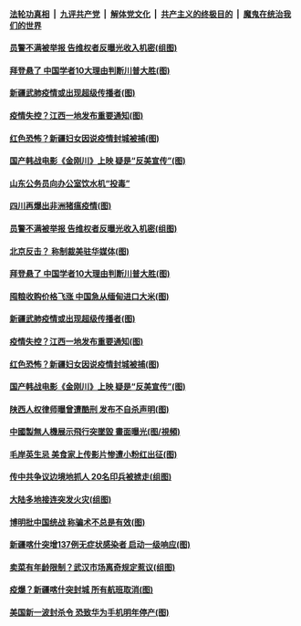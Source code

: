 ####  [法轮功真相](../../../../basic/blob/master/README.md?t=10271831) &nbsp;|&nbsp; [九评共产党](../../../../9ping.md/blob/master/README.md?t=10271831) &nbsp;|&nbsp; [解体党文化](../../../../jtdwh.md/blob/master/README.md?t=10271831)  &nbsp;|&nbsp; [共产主义的终极目的](../../../../gczydzjmd.md/blob/master/README.md?t=10271831) &nbsp;|&nbsp; [魔鬼在统治我们的世界](../../../../mgztzwmdsj.md/blob/master/README.md?t=10271831) 

#### [员警不满被举报 告维权者反曝光收入机密(组图)](../pages/p1/950485.md?t=10271831) 

#### [拜登悬了 中国学者10大理由判断川普大胜(图)](../pages/p1/950507.md?t=10271831) 

#### [新疆武肺疫情或出现超级传播者(图)](../pages/p1/950470.md?t=10271831) 

#### [疫情失控？江西一地发布重要通知(图)](../pages/p1/950481.md?t=10271831) 

#### [红色恐怖？新疆妇女因说疫情封城被捕(图)](../pages/p1/950445.md?t=10271831) 

#### [国产韩战电影《金刚川》上映 疑是“反美宣传”(图)](../pages/p1/950425.md?t=10271831) 

#### [山东公务员向办公室饮水机“投毒”](../pages/p1/950562.md?t=10271831) 

#### [四川再爆出非洲猪瘟疫情(图)](../pages/p1/950561.md?t=10271831) 

#### [员警不满被举报 告维权者反曝光收入机密(组图)](../pages/p1/950485.md?t=10271831) 

#### [北京反击？ 称制裁美驻华媒体(图)](../pages/p1/950539.md?t=10271831) 

#### [拜登悬了 中国学者10大理由判断川普大胜(图)](../pages/p1/950507.md?t=10271831) 

#### [囤粮收购价格飞涨 中国急从缅甸进口大米(图)](../pages/p1/950489.md?t=10271831) 

#### [新疆武肺疫情或出现超级传播者(图)](../pages/p1/950470.md?t=10271831) 

#### [疫情失控？江西一地发布重要通知(图)](../pages/p1/950481.md?t=10271831) 

#### [红色恐怖？新疆妇女因说疫情封城被捕(图)](../pages/p1/950445.md?t=10271831) 

#### [国产韩战电影《金刚川》上映 疑是“反美宣传”(图)](../pages/p1/950425.md?t=10271831) 

#### [陕西人权律师曝曾遭酷刑 发布不自杀声明(图)](../pages/p1/950372.md?t=10271831) 

#### [中國製無人機展示飛行突墜毀 畫面曝光(图/視頻)](../pages/p1/950411.md?t=10271831) 

#### [毛岸英生忌 美食家上传影片惨遭小粉红出征(图)](../pages/p1/950400.md?t=10271831) 

#### [传中共争议边境地抓人 20名印兵被掳走(组图)](../pages/p1/950394.md?t=10271831) 

#### [大陆多地接连突发火灾(组图)](../pages/p1/950369.md?t=10271831) 

#### [博明批中国统战 称骗术不总是有效(图)](../pages/p1/950383.md?t=10271831) 

#### [新疆喀什突增137例无症状感染者 启动一级响应(图)](../pages/p1/950387.md?t=10271831) 

#### [卖菜有年龄限制？武汉市场离奇规定惹议(组图)](../pages/p1/950347.md?t=10271831) 

#### [疫爆？新疆喀什突封城 所有航班取消(图)](../pages/p1/950298.md?t=10271831) 

#### [美国新一波封杀令 恐致华为手机明年停产(图)](../pages/p1/950309.md?t=10271831) 

